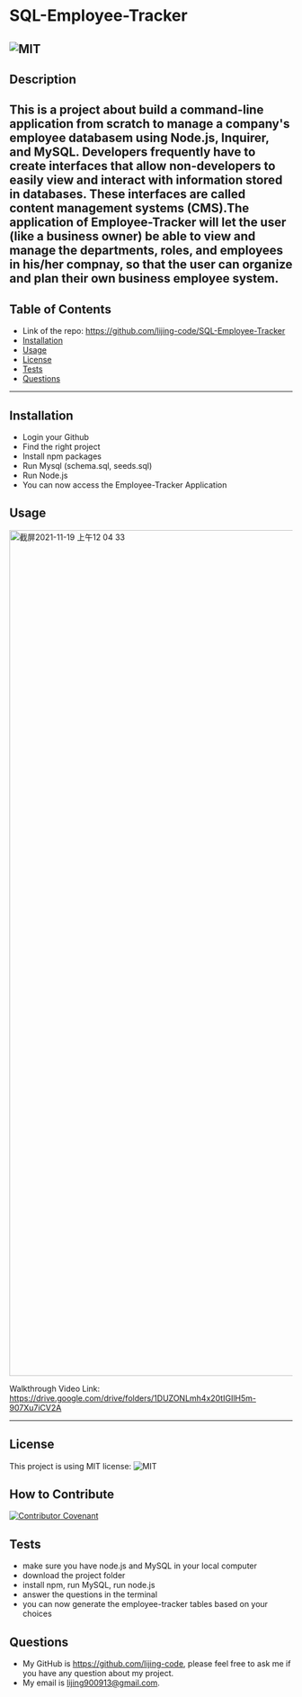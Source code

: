 # SQL-Employee-Tracker
![MIT](https://img.shields.io/static/v1?label=license&message=MIT&color=brightgreen&style=plastic&logo=appveyor)
  ---
  ## Description
  This is a project about build a command-line application from scratch to manage a company's employee databasem using Node.js, Inquirer, and MySQL. Developers frequently have to create interfaces that allow non-developers to easily view and interact with information stored in databases. These interfaces are called content management systems (CMS).The application of Employee-Tracker will let the user (like a business owner) be able to view and manage the departments, roles, and employees in his/her compnay, so that the user can organize and plan their own business employee system.
  ---
  ## Table of Contents 
  - Link of the repo: https://github.com/lijing-code/SQL-Employee-Tracker
  - [Installation](#installation)
  - [Usage](#usage)
  - [License](#license)
  - [Tests](#tests)
  - [Questions](#questions)
  ---
  ## Installation
  * Login your Github
  * Find the right project
  * Install npm packages
  * Run Mysql (schema.sql, seeds.sql)
  * Run Node.js
  * You can now access the Employee-Tracker Application

  ## Usage
  <img width="1504" alt="截屏2021-11-19 上午12 04 33" src="https://user-images.githubusercontent.com/68092036/142568305-a814de75-a7b8-4cdf-890c-ba29a9cd2a5b.png">


  Walkthrough Video Link: https://drive.google.com/drive/folders/1DUZONLmh4x20tIGIlH5m-907Xu7iCV2A
  
  ---
  ## License
  This project is using MIT license:
  ![MIT](https://img.shields.io/static/v1?label=license&message=MIT&color=brightgreen&style=plastic&logo=appveyor)

  ## How to Contribute
  [![Contributor Covenant](https://img.shields.io/badge/Contributor%20Covenant-2.1-4baaaa.svg)](code_of_conduct.md)

  ## Tests
  * make sure you have node.js and MySQL in your local computer
  * download the project folder
  * install npm, run MySQL, run node.js
  * answer the questions in the terminal
  * you can now generate the employee-tracker tables based on your choices  

  ## Questions
  - My GitHub is https://github.com/lijing-code, please feel free to ask me if you have any question about my project.
  - My email is lijing900913@gmail.com.

